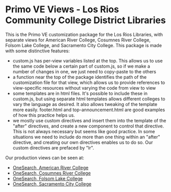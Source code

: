 # Primo VE Views - Los Rios Community College District Libraries
This is the Primo VE customization package for the Los Rios Libraries, with separate views for American River College, Cosumnes River College, Folsom Lake College, and Sacramento City College.
This package is made with some distinctive features:
- custom.js has per-view variables listed at the top. This allows us to use the same code below a certain part of custom.js, so if we make a number of changes in one, we just need to copy-paste to the others
- a function near the top of the package identifies the path of the customization file for that view, which allows us to provide references to view-specific resources without varying the code from view to view
- some templates are in html files. It's possible to include these in custom.js, but using separate html templates allows different colleges to vary the language as desired. It also allows tweaking of the template more easily. footer.html and top-announcement.html are good examples of how this practice helps us.
- we mostly use custom directives and insert them into the template of the "after" directives, and create a new component to control that directive. This is not always necessary but seems like good practice. In some situations we need to include do more than one thing within an "after" directive, and creating our own directives enables us to do so. Our custom directives are prefaced by "lr".

Our production views can be seen at:
- [OneSearch, American River College](https://caccl-lrccd.primo.exlibrisgroup.com/discovery/search?vid=01CACCL_LRCCD:arc&lang=en)
- [OneSearch, Cosumnes River College](https://caccl-lrccd.primo.exlibrisgroup.com/discovery/search?vid=01CACCL_LRCCD:crc&lang=en)
- [OneSearch, Folsom Lake College](https://caccl-lrccd.primo.exlibrisgroup.com/discovery/search?vid=01CACCL_LRCCD:flc&lang=en)
- [OneSearch, Sacramento City College](https://caccl-lrccd.primo.exlibrisgroup.com/discovery/search?vid=01CACCL_LRCCD:scc&lang=en)
